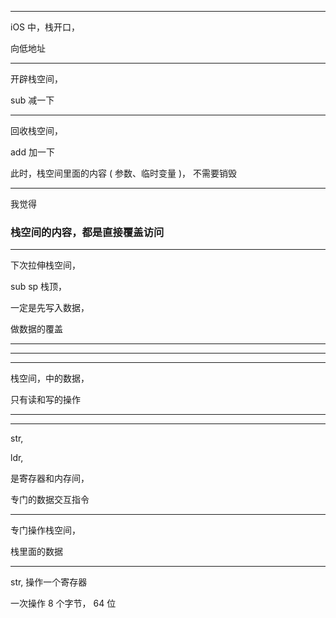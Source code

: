 
<hr>

iOS 中，栈开口，

向低地址

<hr>


开辟栈空间，

sub 减一下



<hr>


回收栈空间，

add 加一下


此时，栈空间里面的内容 ( 参数、临时变量 )， 不需要销毁


<hr>


我觉得

### 栈空间的内容，都是直接覆盖访问

<hr>


下次拉伸栈空间，


sub sp 栈顶，


一定是先写入数据，

做数据的覆盖



<hr>


<hr>





<hr>


栈空间，中的数据，


只有读和写的操作



<hr>


<hr>



str,

ldr,


是寄存器和内存间，


专门的数据交互指令



<hr>


专门操作栈空间，

栈里面的数据



<hr>


str, 操作一个寄存器

一次操作 8 个字节， 64 位



